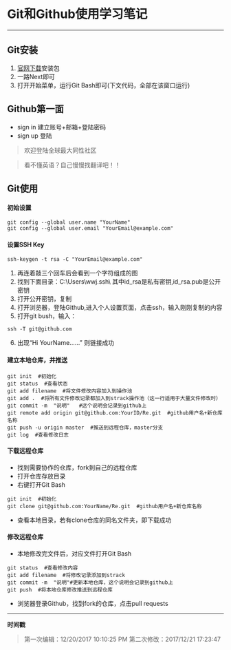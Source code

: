 # Git和Github使用学习笔记
---
## Git安装

1. [官网下载](https://git-scm.com/downloads)安装包
2. 一路Next即可
3. 打开开始菜单，运行Git Bash即可(下文代码，全部在该窗口运行)


## Github第一面 ###

* sign in 建立账号+邮箱+登陆密码  
* sign up 登陆  

> 欢迎登陆全球最大同性社区  

> 看不懂英语？自己慢慢找翻译吧！！

## Git使用  

#### 初始设置
~~~
git config --global user.name "YourName"     
git config --global user.email "YourEmail@example.com"  
~~~
#### 设置SSH Key
~~~
ssh-keygen -t rsa -C "YourEmail@example.com"
~~~  
1. 再连着敲三个回车后会看到一个字符组成的图  
2. 找到下面目录：C:\Users\wwj\.ssh\  其中id_rsa是私有密钥,id_rsa.pub是公开密钥    
3. 打开公开密钥，复制  
4. 打开浏览器，登陆Github,进入个人设置页面，点击ssh，输入刚刚复制的内容  
5. 打开git bush，输入：
~~~
ssh -T git@github.com   
~~~
6. 出现“Hi YourName......” 则链接成功  
#### 建立本地仓库，并推送
~~~
git init  #初始化  
git status  #查看状态  
git add filename  #将文件修改内容加入到操作池  
git add .  #将所有文件修改记录都加入到strack操作池（这一行适用于大量文件修改时）   
git commit -m  "说明"   #这个说明会记录到github上
git remote add origin git@github.com:YourID/Re.git  #github用户名+新仓库名称   
git push -u origin master  #推送到远程仓库，master分支  
git log  #查看修改日志
~~~
#### 下载远程仓库

* 找到需要协作的仓库，fork到自己的远程仓库
* 打开仓库存放目录  
* 右键打开Git Bash  
~~~ 
git init  #初始化  
git clone git@github.com:YourName/Re.git  #github用户名+新仓库名称  
~~~ 
* 查看本地目录，若有clone仓库的同名文件夹，即下载成功
#### 修改远程仓库  
* 本地修改完文件后，对应文件打开Git Bash  
~~~
git status  #查看修改内容  
git add filename  #将修改记录添加到strack
git commit -m  "说明"#更新本地仓库，这个说明会记录到github上
git push  #将本地仓库修改推送到远程仓库
~~~
* 浏览器登录Github，找到fork的仓库，点击pull requests


----
**时间戳**
> 第一次编辑：12/20/2017 10:10:25 PM
> 第二次修改：2017/12/21 17:23:47 
